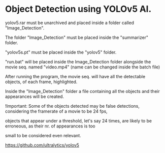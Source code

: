 # Object Detection using YOLOv5 AI.

yolov5.rar must be unarchived and placed inside a folder called "Image_Detection".

The folder "Image_Detection" must be placed inside the "summarizer" folder.

"yolov5s.pt" must be placed inside the "yolov5" folder.

"run.bat" will be placed inside the Image_Detection folder alongside the movie seq. named "video.mp4" (name can be changed inside the batch file)

After running the program, the movie seq. will have all the detectable objects, of each frame, highlighted.

Inside the "Image_Detection" folder a file containing all the objects and their appearances will be created.

!Important: Some of the objects detected may be false detections, considering the framerate of a movie to be 24 fps, 

objects that appear under a threshold, let's say 24 times, are likely to be erroneous, as their nr. of appearances is too 

small to be considered even relevant.

https://github.com/ultralytics/yolov5

